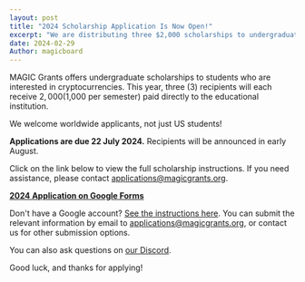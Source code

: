 ```yaml
---
layout: post
title: "2024 Scholarship Application Is Now Open!"
excerpt: "We are distributing three $2,000 scholarships to undergraduate students who are interested in cryptocurrencies."
date: 2024-02-29
Author: magicboard
---
```


MAGIC Grants offers undergraduate scholarships to students who are interested in cryptocurrencies. This year, three (3) recipients will each receive $2,000 ($1,000 per semester) paid directly to the educational institution.

We welcome worldwide applicants, not just US students!

**Applications are due 22 July 2024.** Recipients will be announced in early August.

Click on the link below to view the full scholarship instructions. If you need assistance, please contact [applications@magicgrants.org](mailto:applications@magicgrants.org).

**[2024 Application on Google Forms](https://docs.google.com/forms/d/e/1FAIpQLSebLtxLxWATwmXR6_WqAajLw1nHmwCOmk4UGD0Nzn-8vu_YJA/viewform)**

Don't have a Google account? [See the instructions here](/scholarships/scholarship-application/2024-Scholarship-Application.pdf). You can submit the relevant information by email to [applications@magicgrants.org](mailto:applications@magicgrants.org), or contact us for other submission options.

You can also ask questions on [our Discord](https://discord.gg/YH7kFuREKY).

Good luck, and thanks for applying!
